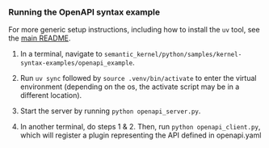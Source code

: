 ### Running the OpenAPI syntax example

For more generic setup instructions, including how to install the `uv` tool, see
the [main README](../../../../DEV_SETUP.md).

1. In a terminal, navigate to `semantic_kernel/python/samples/kernel-syntax-examples/openapi_example`.

2. Run `uv sync` followed by `source .venv/bin/activate` to enter the virtual environment (depending on the os, the
   activate script may be in a different location).

3. Start the server by running `python openapi_server.py`.

4. In another terminal, do steps 1 & 2. Then, run `python openapi_client.py`, which will register a plugin representing the API defined in openapi.yaml
